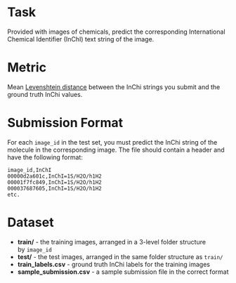 # Task

Provided with images of chemicals, predict the corresponding International Chemical Identifier (InChI) text string of the image.

# Metric

Mean [Levenshtein distance](http://en.wikipedia.org/wiki/Levenshtein_distance) between the InChi strings you submit and the ground truth InChi values.

# Submission Format

For each `image_id` in the test set, you must predict the InChi string of the molecule in the corresponding image. The file should contain a header and have the following format:

```
image_id,InChI
00000d2a601c,InChI=1S/H2O/h1H2
00001f7fc849,InChI=1S/H2O/h1H2
000037687605,InChI=1S/H2O/h1H2
etc.
```

# Dataset

- **train/** - the training images, arranged in a 3-level folder structure by `image_id`
- **test/** - the test images, arranged in the same folder structure as `train/`
- **train_labels.csv** - ground truth InChi labels for the training images
- **sample_submission.csv** - a sample submission file in the correct format
